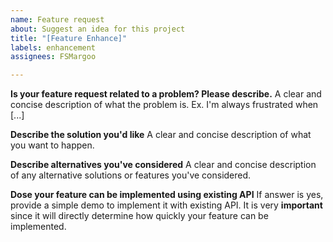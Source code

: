 ```yaml
---
name: Feature request
about: Suggest an idea for this project
title: "[Feature Enhance]"
labels: enhancement
assignees: FSMargoo

---
```


**Is your feature request related to a problem? Please describe.**
A clear and concise description of what the problem is. Ex. I'm always frustrated when [...]

**Describe the solution you'd like**
A clear and concise description of what you want to happen.

**Describe alternatives you've considered**
A clear and concise description of any alternative solutions or features you've considered.

**Dose your feature can be implemented using existing API**
If answer is yes, provide a simple demo to implement it with existing API. It is very **important** since it will directly determine how quickly your feature can be implemented.